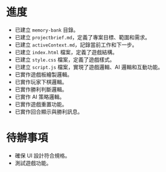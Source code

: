# 進度
- 已建立 `memory-bank` 目錄。
- 已建立 `projectbrief.md`，定義了專案目標、範圍和需求。
- 已建立 `activeContext.md`，記錄當前工作和下一步。
- 已建立 `index.html` 檔案，定義了遊戲結構。
- 已建立 `style.css` 檔案，定義了遊戲樣式。
- 已建立 `script.js` 檔案，實現了遊戲邏輯、AI 邏輯和互動功能。
- 已實作遊戲板繪製邏輯。
- 已實作玩家下棋邏輯。
- 已實作勝利判斷邏輯。
- 已實作 AI 策略邏輯。
- 已實作遊戲重置功能。
- 已實作回合顯示與勝利訊息。

# 待辦事項
- 確保 UI 設計符合規格。
- 測試遊戲功能。
